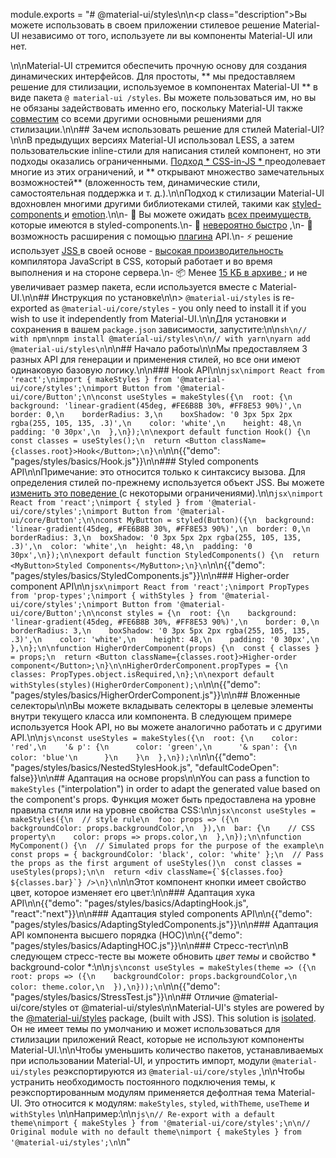 module.exports = "# @material-ui/styles\n\n<p class=\"description\">Вы можете использовать в своем приложении стилевое решение Material-UI независимо от того, используете ли вы компоненты Material-UI или нет.</p>\n\nMaterial-UI стремится обеспечить прочную основу для создания динамических интерфейсов. Для простоты, ** мы предоставляем решение для стилизации, используемое в компонентах Material-UI ** в виде пакета ` @ material-ui /styles `. Вы можете пользоваться им, но вы не обязаны задействовать именно его, поскольку Material-UI также [ совместим](/guides/interoperability/) со всеми другими основными решениями для стилизации.\n\n## Зачем использовать решение для стилей Material-UI?\n\nВ предыдущих версиях Material-UI использовал LESS, а затем пользовательские inline-стили для написания стилей компонент, но эти подходы оказались ограниченными. [ Подход * CSS-in-JS * ](https://github.com/oliviertassinari/a-journey-toward-better-style) преодолевает многие из этих ограничений, и ** открывают множество замечательных возможностей** (вложенность тем, динамические стили, самостоятельная поддержка и т. д.).\n\nПодход к стилизации Material-UI вдохновлен многими другими библиотеками стилей, такими как [ styled-components ](https://www.styled-components.com/) и [ emotion](https://emotion.sh/).\n\n- 💅 Вы можете ожидать [всех преимуществ](https://www.styled-components.com/docs/basics#motivation), которые имеются в styled-components.\n- 🚀 [невероятно быстро](https://github.com/Foso/material-ui/blob/master/packages/material-ui-benchmark/README.md#material-uistyles) ,\n- 🧩 возможность расширения с помощью [плагина](https://github.com/cssinjs/jss/blob/master/docs/plugins.md) API.\n- ⚡️ решение использует [ JSS ](https://github.com/cssinjs/jss) в своей основе - [ высокая производительность ](https://github.com/cssinjs/jss/blob/master/docs/performance.md) компилятора JavaScript в CSS, который работает и во время выполнения и на стороне сервера.\n- 📦 Менее [ 15 КБ в архиве ](https://bundlephobia.com/result?p=@material-ui/styles) ; и не увеличивает размер пакета, если используется вместе с Material-UI.\n\n## Инструкция по установке\n\n> `@material-ui/styles` is re-exported as `@material-ui/core/styles` - you only need to install it if you wish to use it independently from Material-UI.\n\nДля установки и сохранения в вашем ` package.json ` зависимости, запустите:\n\n```sh\n// with npm\nnpm install @material-ui/styles\n\n// with yarn\nyarn add @material-ui/styles\n```\n\n## Начало работы\n\nМы предоставляем 3 разных API для генерации и применения стилей, но все они имеют одинаковую базовую логику.\n\n### Hook API\n\n```jsx\nimport React from 'react';\nimport { makeStyles } from '@material-ui/core/styles';\nimport Button from '@material-ui/core/Button';\n\nconst useStyles = makeStyles({\n  root: {\n    background: 'linear-gradient(45deg, #FE6B8B 30%, #FF8E53 90%)',\n    border: 0,\n    borderRadius: 3,\n    boxShadow: '0 3px 5px 2px rgba(255, 105, 135, .3)',\n    color: 'white',\n    height: 48,\n    padding: '0 30px',\n  },\n});\n\nexport default function Hook() {\n  const classes = useStyles();\n  return <Button className={classes.root}>Hook</Button>;\n}\n```\n\n{{\"demo\": \"pages/styles/basics/Hook.js\"}}\n\n### Styled components API\n\nПримечание: это относится только к синтаксису вызова. Для определения стилей по-прежнему используется объект JSS. Вы можете [ изменить это поведение ](/styles/advanced/#string-templates) (с некоторыми ограничениями).\n\n```jsx\nimport React from 'react';\nimport { styled } from '@material-ui/core/styles';\nimport Button from '@material-ui/core/Button';\n\nconst MyButton = styled(Button)({\n  background: 'linear-gradient(45deg, #FE6B8B 30%, #FF8E53 90%)',\n  border: 0,\n  borderRadius: 3,\n  boxShadow: '0 3px 5px 2px rgba(255, 105, 135, .3)',\n  color: 'white',\n  height: 48,\n  padding: '0 30px',\n});\n\nexport default function StyledComponents() {\n  return <MyButton>Styled Components</MyButton>;\n}\n```\n\n{{\"demo\": \"pages/styles/basics/StyledComponents.js\"}}\n\n### Higher-order component API\n\n```jsx\nimport React from 'react';\nimport PropTypes from 'prop-types';\nimport { withStyles } from '@material-ui/core/styles';\nimport Button from '@material-ui/core/Button';\n\nconst styles = {\n  root: {\n    background: 'linear-gradient(45deg, #FE6B8B 30%, #FF8E53 90%)',\n    border: 0,\n    borderRadius: 3,\n    boxShadow: '0 3px 5px 2px rgba(255, 105, 135, .3)',\n    color: 'white',\n    height: 48,\n    padding: '0 30px',\n  },\n};\n\nfunction HigherOrderComponent(props) {\n  const { classes } = props;\n  return <Button className={classes.root}>Higher-order component</Button>;\n}\n\nHigherOrderComponent.propTypes = {\n  classes: PropTypes.object.isRequired,\n};\n\nexport default withStyles(styles)(HigherOrderComponent);\n```\n\n{{\"demo\": \"pages/styles/basics/HigherOrderComponent.js\"}}\n\n## Вложенные селекторы\n\nВы можете вкладывать селекторы в целевые элементы внутри текущего класса или компонента. В следующем примере используется Hook API, но вы можете аналогично работать и с другими API.\n\n```js\nconst useStyles = makeStyles({\n  root: {\n    color: 'red',\n    '& p': {\n      color: 'green',\n      '& span': {\n        color: 'blue'\n      }\n    }\n  },\n});\n```\n\n{{\"demo\": \"pages/styles/basics/NestedStylesHook.js\", \"defaultCodeOpen\": false}}\n\n## Адаптация на основе props\n\nYou can pass a function to `makeStyles` (\"interpolation\") in order to adapt the generated value based on the component's props. Функция может быть предоставлена на уровне правила стиля или на уровне свойства CSS:\n\n```jsx\nconst useStyles = makeStyles({\n  // style rule\n  foo: props => ({\n    backgroundColor: props.backgroundColor,\n  }),\n  bar: {\n    // CSS property\n    color: props => props.color,\n  },\n});\n\nfunction MyComponent() {\n  // Simulated props for the purpose of the example\n  const props = { backgroundColor: 'black', color: 'white' };\n  // Pass the props as the first argument of useStyles()\n  const classes = useStyles(props);\n\n  return <div className={`${classes.foo} ${classes.bar}`} />\n}\n```\n\nЭтот компонент кнопки имеет свойство цвет, которое изменяет его цвет:\n\n### Адаптация хука API\n\n{{\"demo\": \"pages/styles/basics/AdaptingHook.js\", \"react\":\"next\"}}\n\n### Адаптация styled components API\n\n{{\"demo\": \"pages/styles/basics/AdaptingStyledComponents.js\"}}\n\n### Адаптация API компонента высшего порядка (HOC)\n\n{{\"demo\": \"pages/styles/basics/AdaptingHOC.js\"}}\n\n### Стресс-тест\n\nВ следующем стресс-тесте вы можете обновить *цвет темы* и свойство * background-color *:\n\n```js\nconst useStyles = makeStyles(theme => ({\n  root: props => ({\n    backgroundColor: props.backgroundColor,\n    color: theme.color,\n  }),\n}));\n```\n\n{{\"demo\": \"pages/styles/basics/StressTest.js\"}}\n\n## Отличие @material-ui/core/styles от @material-ui/styles\n\nMaterial-UI's styles are powered by the [@material-ui/styles](https://www.npmjs.com/package/@material-ui/styles) package, (built with JSS). This solution is [isolated](https://bundlephobia.com/result?p=@material-ui/styles). Он не имеет темы по умолчанию и может использоваться для стилизации приложений React, которые не используют компоненты Material-UI.\n\nЧтобы уменьшить количество пакетов, устанавливаемых при использовании Material-UI, и упростить импорт, модули `@material-ui/styles` реэкспортируются из `@material-ui/core/styles` ,\n\nЧтобы устранить необходимость постоянного подключения темы, к реэкспортированным модулям применяется дефолтная тема Material-UI. Это относится к модулям: `makeStyles`, `styled`, `withTheme`, `useTheme` и `withStyles` \n\nНапример:\n\n```js\n// Re-export with a default theme\nimport { makeStyles } from '@material-ui/core/styles';\n\n// Original module with no default theme\nimport { makeStyles } from '@material-ui/styles';\n```\n"